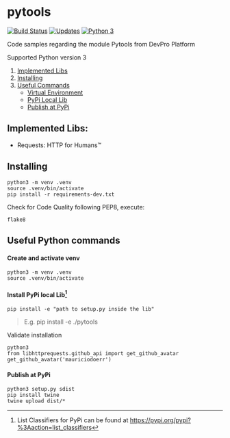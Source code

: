 # pytools 
[![Build Status](https://app.travis-ci.com/mauriciodoerr/pytools.svg?branch=main)](https://app.travis-ci.com/mauriciodoerr/pytools) 
[![Updates](https://pyup.io/repos/github/mauriciodoerr/pytools/shield.svg)](https://pyup.io/repos/github/mauriciodoerr/pytools/)
[![Python 3](https://pyup.io/repos/github/mauriciodoerr/pytools/python-3-shield.svg)](https://pyup.io/repos/github/mauriciodoerr/pytools/)

Code samples regarding the module Pytools from DevPro Platform

Supported Python version 3

1. [Implemented Libs](https://github.com/mauriciodoerr/pytools#implemented-libs)
2. [Installing](https://github.com/mauriciodoerr/pytools#installing)
3. [Useful Commands](https://github.com/mauriciodoerr/pytools#useful-python-commands)
   - [Virtual Environment](https://github.com/mauriciodoerr/pytools#create-and-activate-venv)
   - [PyPi Local Lib](https://github.com/mauriciodoerr/pytools#install-pypi-local-lib1)
   - [Publish at PyPi](https://github.com/mauriciodoerr/pytools#publish-at-pypi)
## Implemented Libs:
- Requests: HTTP for Humans™

## Installing

```console
python3 -m venv .venv
source .venv/bin/activate
pip install -r requirements-dev.txt
```

Check for Code Quality following PEP8, execute:
```console
flake8
```

## Useful Python commands

#### Create and activate venv

```console
python3 -m venv .venv
source .venv/bin/activate
```

#### Install PyPi local Lib[^1]

```console
pip install -e "path to setup.py inside the lib"
```
> E.g. pip install -e ./pytools

Validate installation
```console
python3
from libhttprequests.github_api import get_github_avatar
get_github_avatar('mauriciodoerr')
```

#### Publish at PyPi
```console
python3 setup.py sdist
pip install twine
twine upload dist/*
```

[^1]: List Classifiers for PyPi can be found at https://pypi.org/pypi?%3Aaction=list_classifiers
